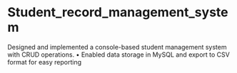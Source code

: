 # Student_record_management_system
 Designed and implemented a console-based student management system with CRUD operations.  • Enabled data storage in MySQL and export to CSV format for easy reporting
